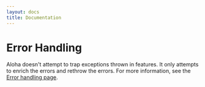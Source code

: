 ```yaml
---
layout: docs
title: Documentation
---
```


# Error Handling

Aloha doesn't attempt to trap exceptions thrown in features.  It only attempts to enrich the errors and rethrow the 
errors.  For more information, see the [Error handling page](error_handling.html).
